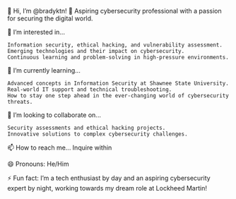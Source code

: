 👋 Hi, I’m @bradyktn!
🔐 Aspiring cybersecurity professional with a passion for securing the digital world.

👀 I’m interested in...

    Information security, ethical hacking, and vulnerability assessment.
    Emerging technologies and their impact on cybersecurity.
    Continuous learning and problem-solving in high-pressure environments.

🌱 I’m currently learning...

    Advanced concepts in Information Security at Shawnee State University.
    Real-world IT support and technical troubleshooting.
    How to stay one step ahead in the ever-changing world of cybersecurity threats.

💞️ I’m looking to collaborate on...

    Security assessments and ethical hacking projects.
    Innovative solutions to complex cybersecurity challenges.

📫 How to reach me...
    Inquire within

😄 Pronouns: He/Him

⚡ Fun fact:
I’m a tech enthusiast by day and an aspiring cybersecurity expert by night, working towards my dream role at Lockheed Martin!
